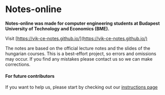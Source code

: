 # Notes-online

**Notes-online was made for computer engineering students at Budapest University of Technology and Economics (BME).**

Visit [https://vik-ce-notes.github.io/](https://vik-ce-notes.github.io/)

The notes are based on the official lecture notes and the slides of the hungarian courses. This is a best-effort project, so errors and omissions may occur. If you find any mistakes please contact us so we can make corrections.

#### For future contributors

If you want to help us, please start by checking out our [instructions page](https://vik-ce-notes.github.io/for_contributors/index.html)
